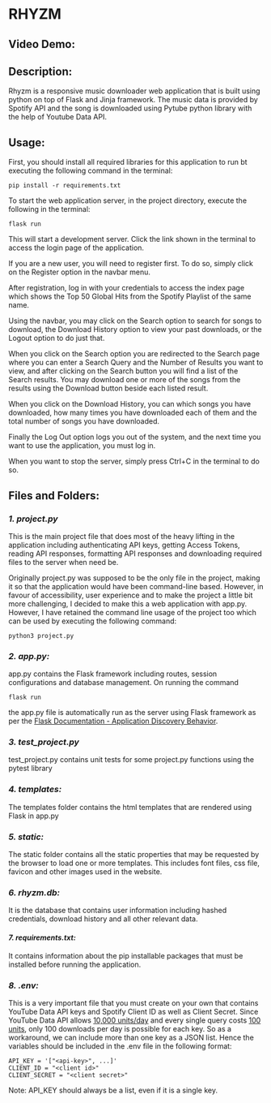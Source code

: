 # RHYZM
## Video Demo:  <URL HERE>
## Description:
Rhyzm is a responsive music downloader web application that is built using python on top of Flask and Jinja framework. The music data is provided by Spotify API and the song is downloaded using Pytube python library with the help of Youtube Data API.

## Usage:
First, you should install all required libraries for this application to run bt executing the following command in the terminal:

    pip install -r requirements.txt

To start the web application server, in the project directory, execute the following in the terminal:
    
    flask run
This will start a development server. Click the link shown in the terminal to access the login page of the application. 

If you are a new user, you will need to register first. To do so, simply click on the Register option in the navbar menu. 

After registration, log in with your credentials to access the index page which shows the Top 50 Global Hits from the Spotify Playlist of the same name. 

Using the navbar, you may click on the Search option to search for songs to download, the Download History option to view your past downloads, or the Logout option to do just that.

When you click on the Search option you are redirected to the Search page where you can enter a Search Query and the Number of Results you want to view, and after clicking on the Search button you will find a list of the Search results. You may download one or more of the songs from the results using the Download button beside each listed result.

When you click on the Download History, you can which songs you have downloaded, how many times you have downloaded each of them and the total number of songs you have downloaded.

Finally the Log Out option logs you out of the system, and the next time you want to use the application, you must log in.

When you want to stop the server, simply press Ctrl+C in the terminal to do so.

## Files and Folders:
### ***1. project.py***
This is the main project file that does most of the heavy lifting in the application including authenticating API keys, getting Access Tokens, reading API responses, formatting API responses and downloading required files to the server when need be.

Originally project.py was supposed to be the only file in the project, making it so that the application would have been command-line based. However, in favour of accessibility, user experience and to make the project a little bit more challenging, I decided to make this a web application with app.py. However, I have retained the command line usage of the project too which can be used by executing the following command:
    
    python3 project.py


### ***2. app.py:***
app.py contains the Flask framework including routes, session configurations and database management. On running the command
    
    flask run
the app.py file is automatically run as the server using Flask framework as per the [Flask Documentation - Application Discovery Behavior](https://flask.palletsprojects.com/en/2.3.x/quickstart/).

### ***3. test_project.py***
test_project.py contains unit tests for some project.py functions using the pytest library

### ***4. templates:***
The templates folder contains the html templates that are rendered using Flask in app.py

### ***5. static:***
The static folder contains all the static properties that may be requested by the browser to load one or more templates. This includes font files, css file, favicon and other images used in the website.

### ***6. rhyzm.db:***
It is the database that contains user information including hashed credentials, download history and all other relevant data.

#### ***7. requirements.txt:***
It contains information about the pip installable packages that must be installed before running the application.

### ***8. .env:***
This is a very important file that you must create on your own that contains YouTube Data API keys and Spotify Client ID as well as Client Secret. Since YouTube Data API allows [10,000 units/day](https://developers.google.com/youtube/v3/guides/quota_and_compliance_audits) and every single query costs [100 units](https://developers.google.com/youtube/v3/determine_quota_cost), only 100 downloads per day is possible for each key. So as a workaround, we can include more than one key as a JSON list. Hence the variables should be included in the .env file in the following format:

    API_KEY = '["<api-key>", ...]'
    CLIENT_ID = "<client id>"
    CLIENT_SECRET = "<client secret>"
Note: API_KEY should always be a list, even if it is a single key.
